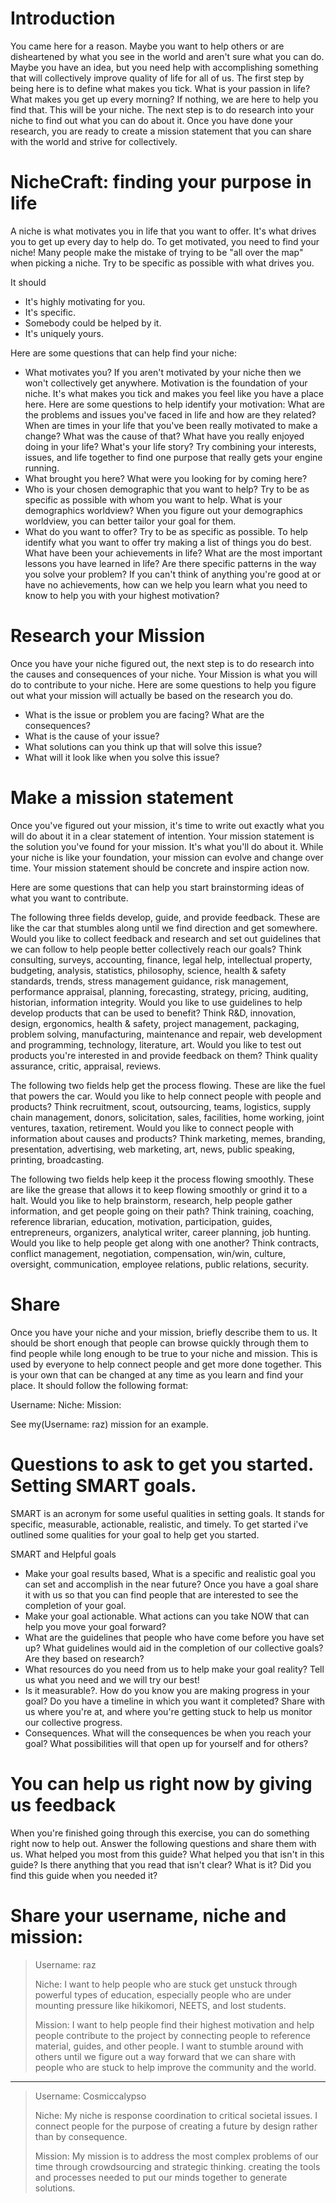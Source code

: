 
# Introduction


You came here for a reason. Maybe you want to help others or are disheartened by what you see in the world and aren't sure what you can do. Maybe you have an idea, but you need help with accomplishing something that will collectively improve quality of life for all of us. The first step by being here is to define what makes you tick. What is your passion in life? What makes you get up every morning? If nothing, we are here to help you find that. This will be your niche. The next step is to do research into your niche to find out what you can do about it. Once you have done your research, you are ready to create a mission statement that you can share with the world and strive for collectively.


# NicheCraft: finding your purpose in life


A niche is what motivates you in life that you want to offer. It's what drives you to get up every day to help do. To get motivated, you need to find your niche! Many people make the mistake of trying to be "all over the map" when picking a niche. Try to be specific as possible with what drives you.


It should
- It's highly motivating for you.
- It's specific.
- Somebody could be helped by it.
- It's uniquely yours.


Here are some questions that can help find your niche:
    
- What motivates you? If you aren't motivated by your niche then we won't collectively get anywhere. Motivation is the foundation of your niche. It's what makes you tick and makes you feel like you have a place here. Here are some questions to help identify your motivation: What are the problems and issues you've faced in life and how are they related? When are times in your life that you've been really motivated to make a change? What was the cause of that? What have you really enjoyed doing in your life? What's your life story? Try combining your interests, issues, and life together to find one purpose that really gets your engine running.
- What brought you here? What were you looking for by coming here?
- Who is your chosen demographic that you want to help? Try to be as specific as possible with whom you want to help. What is your demographics worldview? When you figure out your demographics worldview, you can better tailor your goal for them.
- What do you want to offer? Try to be as specific as possible. To help identify what you want to offer try making a list of things you do best. What have been your achievements in life? What are the most important lessons you have learned in life? Are there specific patterns in the way you solve your problem? If you can't think of anything you're good at or have no achievements, how can we help you learn what you need to know to help you with your highest motivation?


# Research your Mission


Once you have your niche figured out, the next step is to do research into the causes and consequences of your niche. Your Mission is what you will do to contribute to your niche. Here are some questions to help you figure out what your mission will actually be based on the research you do.
- What is the issue or problem you are facing? What are the consequences?
- What is the cause of your issue?
- What solutions can you think up that will solve this issue?
- What will it look like when you solve this issue?


# Make a mission statement


Once you've figured out your mission, it's time to write out exactly what you will do about it in a clear statement of intention. Your mission statement is the solution you've found for your mission. It's what you'll do about it. While your niche is like your foundation, your mission can evolve and change over time. Your mission statement should be concrete and inspire action now.


Here are some questions that can help you start brainstorming ideas of what you want to contribute.


The following three fields develop, guide, and provide feedback. These are like the car that stumbles along until we find direction and get somewhere.
Would you like to collect feedback and research and set out guidelines that we can follow to help people better collectively reach our goals? Think consulting, surveys, accounting, finance, legal help, intellectual property, budgeting, analysis, statistics, philosophy, science, health & safety standards, trends, stress management guidance, risk management, performance appraisal, planning, forecasting, strategy, pricing, auditing, historian, information integrity.
Would you like to use guidelines to help develop products that can be used to benefit? Think R&D, innovation, design, ergonomics, health & safety, project management, packaging, problem solving, manufacturing, maintenance and repair, web development and programming, technology, literature, art.
Would you like to test out products you're interested in and provide feedback on them? Think quality assurance, critic, appraisal, reviews.


The following two fields help get the process flowing. These are like the fuel that powers the car.
Would you like to help connect people with people and products? Think recruitment, scout, outsourcing, teams, logistics, supply chain management, donors, solicitation, sales, facilities, home working, joint ventures, taxation, retirement.
Would you like to connect people with information about causes and products? Think marketing, memes, branding, presentation, advertising, web marketing, art, news, public speaking, printing, broadcasting.


The following two fields help keep it the process flowing smoothly. These are like the grease that allows it to keep flowing smoothly or grind it to a halt. 
Would you like to help brainstorm, research, help people gather information, and get people going on their path? Think training, coaching, reference librarian, education, motivation, participation, guides, entrepreneurs, organizers, analytical writer, career planning, job hunting.
Would you like to help people get along with one another? Think contracts, conflict management, negotiation, compensation, win/win, culture, oversight, communication, employee relations, public relations, security.


# Share


Once you have your niche and your mission, briefly describe them to us. It should be short enough that people can browse quickly through them to find people while long enough to be true to your niche and mission. This is used by everyone to help connect people and get more done together. This is your own that can be changed at any time as you learn and find your place. It should follow the following format:


Username:
Niche:
Mission:
    
See my(Username: raz) mission for an example.


# Questions to ask to get you started. Setting SMART goals.


SMART is an acronym for some useful qualities in setting goals. It stands for specific, measurable, actionable, realistic, and timely. To get started i've outlined some qualities for your goal to help get you started.


SMART and Helpful goals
- Make your goal results based, What is a specific and realistic goal you can set and accomplish in the near future? Once you have a goal share it with us so that you can find people that are interested to see the completion of your goal.
- Make your goal actionable. What actions can you take NOW that can help you move your goal forward?
- What are the guidelines that people who have come before you have set up? What guidelines would aid in the completion of our collective goals? Are they based on research?
- What resources do you need from us to help make your goal reality? Tell us what you need and we will try our best!
- Is it measurable?. How do you know you are making progress in your goal? Do you have a timeline in which you want it completed? Share with us where you're at, and where you're getting stuck to help us monitor our collective progress.
- Consequences. What will the consequences be when you reach your goal? What possibilities will that open up for yourself and for others?


# You can help us right now by giving us feedback


When you're finished going through this exercise, you can do something right now to help out. Answer the following questions and share them with us.
What helped you most from this guide?
What helped you that isn't in this guide?
Is there anything that you read that isn't clear? What is it?
Did you find this guide when you needed it?


# Share your username, niche and mission:



> Username: raz 
> 
> Niche: I want to help people who are stuck get unstuck through powerful types of education, especially people who are under mounting pressure like hikikomori, NEETS, and lost students.
> 
> Mission: I want to help people find their highest motivation and help people contribute to the project by connecting people to reference material, guides, and other people. I want to stumble around with others until we figure out a way forward that we can share with people who are stuck to help improve the community and the world.

---

> Username: Cosmiccalypso
> 
> Niche: My niche is response coordination to critical societal issues. I connect people for the purpose of creating a future by design rather than by consequence. 
> 
> Mission: My mission is to address the most complex problems of our time through crowdsourcing and strategic thinking. creating the tools and processes needed to put our minds together to generate solutions. 
